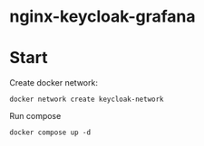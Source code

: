 # nginx-keycloak-grafana

# Start
Create docker network:

```
docker network create keycloak-network 
```

Run compose

```
docker compose up -d
```